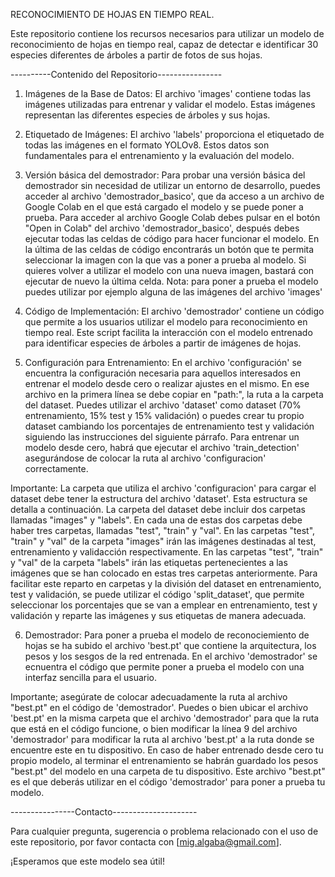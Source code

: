 RECONOCIMIENTO DE HOJAS EN TIEMPO REAL.

Este repositorio contiene los recursos necesarios para utilizar un modelo de reconocimiento de hojas en tiempo real, capaz de detectar e identificar 30 especies diferentes de árboles a partir de fotos de sus hojas.

----------Contenido del Repositorio----------------


1.  Imágenes de la Base de Datos:
El archivo 'images' contiene todas las imágenes utilizadas para entrenar y validar el modelo. Estas imágenes representan las diferentes especies de árboles y sus hojas.

2.  Etiquetado de Imágenes:
El archivo 'labels' proporciona el etiquetado de todas las imágenes en el formato YOLOv8. Estos datos son fundamentales para el entrenamiento y la evaluación del modelo.

3.  Versión básica del demostrador:
Para probar una versión básica del demostrador sin necesidad de utilizar un entorno de desarrollo, puedes acceder al archivo 'demostrador_basico', que da acceso a un archivo de Google Colab en el que está cargado el modelo y se puede poner a prueba. Para acceder al archivo Google Colab debes pulsar en el botón "Open in Colab" del archivo 'demostrador_basico', después debes ejecutar todas las celdas de código para hacer funcionar el modelo. En la última de las celdas de código encontrarás un botón que te permita seleccionar la imagen con la que vas a poner a prueba al modelo. Si quieres volver a utilizar el modelo con una nueva imagen, bastará con ejecutar de nuevo la última celda.
Nota: para poner a prueba el modelo puedes utilizar por ejemplo alguna de las imágenes del archivo 'images'

4.  Código de Implementación:
El archivo 'demostrador' contiene un código que permite a los usuarios utilizar el modelo para reconocimiento en tiempo real. Este script facilita la interacción con el modelo entrenado para identificar especies de árboles a partir de imágenes de hojas.

5.  Configuración para Entrenamiento:
En el archivo 'configuración' se encuentra la configuración necesaria para aquellos interesados en entrenar el modelo desde cero o realizar ajustes en el mismo. En ese archivo en la primera línea se debe copiar en "path:", la ruta a la carpeta del dataset. Puedes utilizar el archivo 'dataset' como dataset (70% entrenamiento, 15% test y 15% validación) o puedes crear tu propio dataset cambiando los porcentajes de entrenamiento test y validación siguiendo las instrucciones del siguiente párrafo. Para entrenar un modelo desde cero, habrá que ejecutar el archivo 'train_detection' asegurándose de colocar la ruta al archivo 'configuracion' correctamente.

Importante: La carpeta que utiliza el archivo 'configuracion' para cargar el dataset debe tener la estructura del archivo 'dataset'. Esta estructura se detalla a continuación. La carpeta del dataset debe incluir dos carpetas llamadas "images" y "labels". En cada una de estas dos carpetas debe haber tres carpetas, llamadas "test", "train" y "val". En las carpetas "test", "train" y "val" de la carpeta "images" irán las imágenes destinadas al test, entrenamiento y validacción respectivamente. En las carpetas "test", "train" y "val" de la carpeta "labels" irán las etiquetas pertenecientes a las imágenes que se han colocado en estas tres carpetas anteriormente. Para facilitar este reparto en carpetas y la división del dataset en entrenamiento, test y validación, se puede utilizar el código 'split_dataset', que permite seleccionar los porcentajes que se van a emplear en entrenamiento, test y validación y reparte las imágenes y sus etiquetas de manera adecuada.

6.  Demostrador:
Para poner a prueba el modelo de reconociemiento de hojas se ha subido el archivo 'best.pt' que contiene la arquitectura, los pesos y los sesgos de la red entrenada. En el archivo 'demostrador' se ecnuentra el código que permite poner a prueba el modelo con una interfaz sencilla para el usuario. 

Importante; asegúrate de colocar adecuadamente la ruta al archivo "best.pt" en el código de 'demostrador'. Puedes o bien ubicar el archivo 'best.pt' en la misma carpeta que el archivo 'demostrador' para que la ruta que está en el código funcione, o bien modificar la línea 9 del archivo 'demostrador' para modificar la ruta al archivo 'best.pt' a la ruta donde se encuentre este en tu dispositivo.
En caso de haber entrenado desde cero tu propio modelo, al terminar el entrenamiento se habrán guardado los pesos "best.pt" del modelo en una carpeta de tu dispositivo. Este archivo "best.pt" es el que deberás utilizar en el código 'demostrador' para poner a prueba tu modelo.


----------------Contacto---------------------

Para cualquier pregunta, sugerencia o problema relacionado con el uso de este repositorio, por favor contacta con [mig.algaba@gmail.com].

¡Esperamos que este modelo sea útil!
